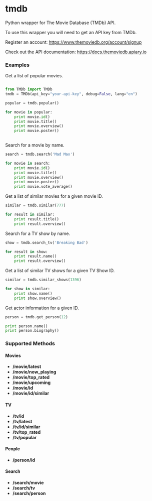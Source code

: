 # tmdb
Python wrapper for The Movie Database (TMDb) API.

To use this wrapper you will need to get an API key from TMDb.

Register an account:
https://www.themoviedb.org/account/signup

Check out the API documentation: 
https://docs.themoviedb.apiary.io

### Examples

Get a list of popular movies.

```python

from TMDb import TMDb
tmdb = TMDb(api_key="your-api-key", debug=False, lang="en")

popular = tmdb.popular()

for movie in popular:
    print movie.id()
    print movie.title()
    print movie.overview()
    print movie.poster()
            
```
Search for a movie by name.

```python
search = tmdb.search('Mad Max')

for movie in search:
    print movie.id()
    print movie.title()
    print movie.overview()
    print movie.poster()
    print movie.vote_average()
```

Get a list of similar movies for a given movie ID.

```python
similar = tmdb.similar(777)

for result in similar:
    print result.title()
    print result.overview()
```

Search for a TV show by name.

```python
show = tmdb.search_tv('Breaking Bad')

for result in show:
    print result.name()
    print result.overview()
```

Get a list of similar TV shows for a given TV Show ID.

```python
similar = tmdb.similar_shows(1396)

for show in similar:
    print show.name()
    print show.overview()
```

Get actor information for a given ID.

```python
person = tmdb.get_person(12)

print person.name()
print person.biography()
```

### Supported Methods

#### Movies
- **/movie/latest** 
- **/movie/now_playing**
- **/movie/top_rated**
- **/movie/upcoming**
- **/movie/id**
- **/movie/id/similar**

#### TV

- **/tv/id**
- **/tv/latest**
- **/tv/id/similar** 
- **/tv/top_rated**
- **/tv/popular**

#### People

- **/person/id**

#### Search

- **/search/movie**
- **/search/tv**
- **/search/person**
